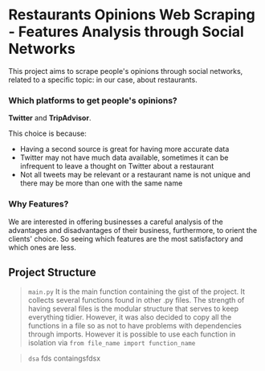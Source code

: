 # Restaurants Opinions Web Scraping - Features Analysis through Social Networks

This project aims to scrape people's opinions through social networks, related to a specific topic: in our case, about restaurants.

### Which platforms to get people's opinions?

**Twitter** and **TripAdvisor**. 

This choice is because:
- Having a second source is great for having more accurate data
- Twitter may not have much data available, sometimes it can be infrequent to leave a thought on Twitter about a restaurant
- Not all tweets may be relevant or a restaurant name is not unique and there may be more than one with the same name

### Why Features?

We are interested in offering businesses a careful analysis of the advantages and disadvantages of their business, furthermore, to orient the clients' choice.
So seeing which features are the most satisfactory and which ones are less.

## Project Structure

> `main.py` It is the main function containing the gist of the project. It collects several functions found in other .py files. 
> The strength of having several files is the modular structure that serves to keep everything tidier. However, it was also decided to copy all the functions in a file so as not to have problems with dependencies through imports. 
> However it is possible to use each function in isolation via 
> `from file_name import function_name`

> `dsa` fds containgsfdsx


